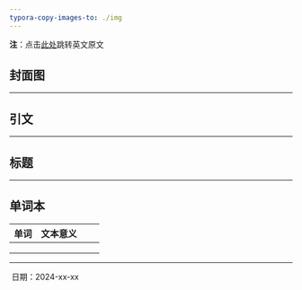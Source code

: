 ```yaml
---
typora-copy-images-to: ./img
---
```


**注**：点击<a href=".md">此处</a>跳转英文原文

## 封面图



------



## 引文



------



## 标题



------



## 单词本

| 单词 | 文本意义 |      |      |
| :--: | :------: | :--: | :--: |
|      |          |      |      |
|      |          |      |      |
|      |          |      |      |

------

​							     日期：2024-xx-xx

